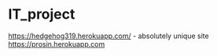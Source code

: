 # IT_project
https://hedgehog319.herokuapp.com/ - absolutely unique site
https://prosin.herokuapp.com 
